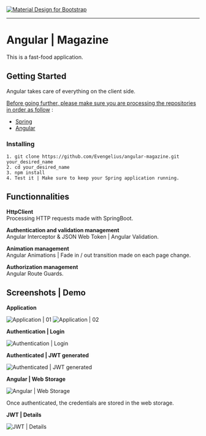 [![Material Design for Bootstrap](https://mdbootstrap.com/wp-content/uploads/2018/03/admin-angular.png)](https://angular.io)

-----------------------------------------------------

# Angular | Magazine

This is a fast-food application.


## Getting Started

Angular takes care of everything on the client side.

<ins>Before going further, please make sure you are processing the repositories in order as follow</ins> : 

* [Spring](https://github.com/Evengelius/spring_magazine)<br />
* [Angular](https://github.com/Evengelius/angular-magazine)<br />

### Installing

```
1. git clone https://github.com/Evengelius/angular-magazine.git your_desired_name
2. cd your_desired_name
3. npm install
4. Test it | Make sure to keep your Spring application running.
```

## Functionnalities

**HttpClient**<br />
Processing HTTP requests made with SpringBoot.

**Authentication and validation management**<br />
Angular Interceptor & JSON Web Token | Angular Validation.

**Animation management**<br />
Angular Animations | Fade in / out transition made on each page change.
  
**Authorization management**<br />
Angular Route Guards.


## Screenshots | Demo

**Application**

![Application | 01](https://zupimages.net/up/20/43/rxqr.png)
![Application | 02](https://zupimages.net/up/20/43/zhpa.png)

**Authentication | Login**

![Authentication | Login](https://zupimages.net/up/20/43/tt9n.png)

**Authenticated | JWT generated**

![Authenticated | JWT generated](https://zupimages.net/up/20/43/rhqn.png)

**Angular | Web Storage**

![Angular | Web Storage](https://zupimages.net/up/20/43/yx40.png)

Once authenticated, the credentials are stored in the web storage.

**JWT | Details**

![JWT | Details](https://zupimages.net/up/20/43/rafs.png)
